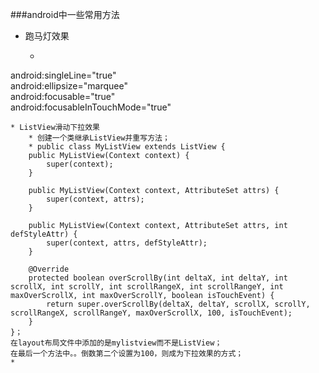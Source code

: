 ###android中一些常用方法
* 跑马灯效果
	* ```javascript
android:singleLine="true"   
android:ellipsize="marquee"   
android:focusable="true"  
 android:focusableInTouchMode="true"  
```
* ListView滑动下拉效果
	* 创建一个类继承ListView并重写方法；
	* public class MyListView extends ListView {
    public MyListView(Context context) {
        super(context);
    }

    public MyListView(Context context, AttributeSet attrs) {
        super(context, attrs);
    }

    public MyListView(Context context, AttributeSet attrs, int defStyleAttr) {
        super(context, attrs, defStyleAttr);
    }

    @Override
    protected boolean overScrollBy(int deltaX, int deltaY, int scrollX, int scrollY, int scrollRangeX, int scrollRangeY, int maxOverScrollX, int maxOverScrollY, boolean isTouchEvent) {
        return super.overScrollBy(deltaX, deltaY, scrollX, scrollY, scrollRangeX, scrollRangeY, maxOverScrollX, 100, isTouchEvent);
    }
}；
在layout布局文件中添加的是mylistview而不是ListView；
在最后一个方法中。。倒数第二个设置为100，则成为下拉效果的方式；
* 
